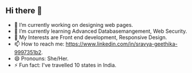 ## Hi there 👋

- 🔭 I’m currently working on designing web pages. 
- 🌱 I’m currently learning Advanced Databasemangement, Web Security. 
- 🤔 My Interests are Front end development, Responsive Design. 
- 📫 How to reach me: https://www.linkedin.com/in/sravya-geethika-9997351b2. 
- 😄 Pronouns: She/Her. 
- ⚡ Fun fact: I've travelled 10 states in India.  
